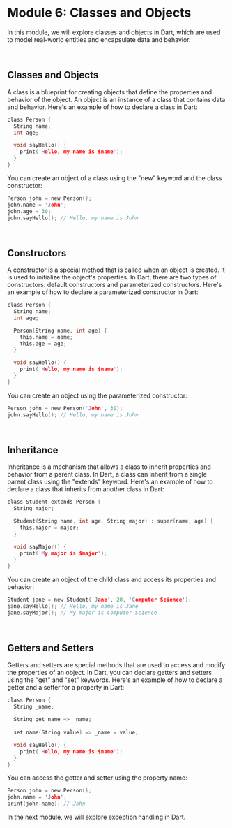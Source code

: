 # Module 6: Classes and Objects

In this module, we will explore classes and objects in Dart, which are used to model real-world entities and encapsulate data and behavior.

<br/>

## Classes and Objects

A class is a blueprint for creating objects that define the properties and behavior of the object. An object is an instance of a class that contains data and behavior. Here's an example of how to declare a class in Dart:

```C
class Person {
  String name;
  int age;

  void sayHello() {
    print('Hello, my name is $name');
  }
}
```

You can create an object of a class using the "new" keyword and the class constructor:

```C
Person john = new Person();
john.name = 'John';
john.age = 30;
john.sayHello(); // Hello, my name is John
```

<br/>

## Constructors

A constructor is a special method that is called when an object is created. It is used to initialize the object's properties. In Dart, there are two types of constructors: default constructors and parameterized constructors. Here's an example of how to declare a parameterized constructor in Dart:

```C
class Person {
  String name;
  int age;

  Person(String name, int age) {
    this.name = name;
    this.age = age;
  }

  void sayHello() {
    print('Hello, my name is $name');
  }
}
```

You can create an object using the parameterized constructor:

```C
Person john = new Person('John', 30);
john.sayHello(); // Hello, my name is John
```

<br/>

## Inheritance

Inheritance is a mechanism that allows a class to inherit properties and behavior from a parent class. In Dart, a class can inherit from a single parent class using the "extends" keyword. Here's an example of how to declare a class that inherits from another class in Dart:

```C
class Student extends Person {
  String major;

  Student(String name, int age, String major) : super(name, age) {
    this.major = major;
  }

  void sayMajor() {
    print('My major is $major');
  }
}
```

You can create an object of the child class and access its properties and behavior:

```C
Student jane = new Student('Jane', 20, 'Computer Science');
jane.sayHello(); // Hello, my name is Jane
jane.sayMajor(); // My major is Computer Science
```

<br/>

## Getters and Setters

Getters and setters are special methods that are used to access and modify the properties of an object. In Dart, you can declare getters and setters using the "get" and "set" keywords. Here's an example of how to declare a getter and a setter for a property in Dart:

```C
class Person {
  String _name;
  
  String get name => _name;
  
  set name(String value) => _name = value;

  void sayHello() {
    print('Hello, my name is $name');
  }
}
```

You can access the getter and setter using the property name:

```C
Person john = new Person();
john.name = 'John';
print(john.name); // John
```

In the next module, we will explore exception handling in Dart.